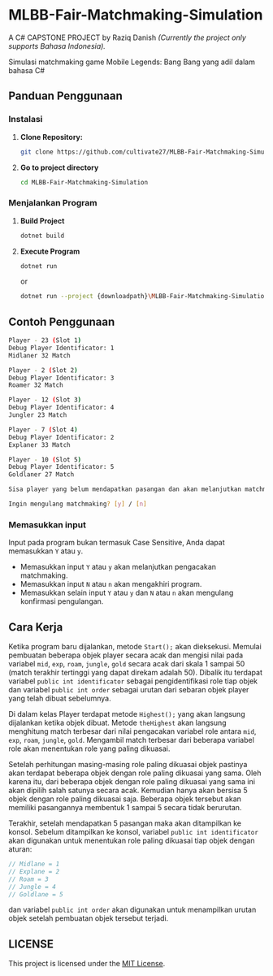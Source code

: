 # MLBB-Fair-Matchmaking-Simulation
A C# CAPSTONE PROJECT by Raziq Danish
_(Currently the project only supports Bahasa Indonesia)._

Simulasi matchmaking game Mobile Legends: Bang Bang yang adil dalam bahasa C#

## Panduan Penggunaan
### Instalasi
1. **Clone Repository:**
   ```bash
   git clone https://github.com/cultivate27/MLBB-Fair-Matchmaking-Simulation.git

2. **Go to project directory**
   ```bash
   cd MLBB-Fair-Matchmaking-Simulation

### Menjalankan Program
1. **Build Project**
   ```bash
   dotnet build

2. **Execute Program**
   ```bash
   dotnet run
   ```
   or

   ```bash
   dotnet run --project {downloadpath}\MLBB-Fair-Matchmaking-Simulation\Matchmaking\Matchmaking.csproj
   ```

## Contoh Penggunaan
   ```bash
   Player - 23 (Slot 1)
   Debug Player Identificator: 1
   Midlaner 32 Match

   Player - 2 (Slot 2)
   Debug Player Identificator: 3
   Roamer 32 Match
   
   Player - 12 (Slot 3)
   Debug Player Identificator: 4
   Jungler 23 Match
   
   Player - 7 (Slot 4)
   Debug Player Identificator: 2
   Explaner 33 Match
   
   Player - 10 (Slot 5)
   Debug Player Identificator: 5
   Goldlaner 27 Match
   
   Sisa player yang belum mendapatkan pasangan dan akan melanjutkan matchmaking: 18
   
   Ingin mengulang matchmaking? [y] / [n]
   ```

### Memasukkan input
Input pada program bukan termasuk Case Sensitive, Anda dapat memasukkan `Y` atau `y`.

- Memasukkan input `Y` atau `y` akan melanjutkan pengacakan matchmaking.
- Memasukkan input `N` atau `n` akan mengakhiri program.
- Memasukkan selain input `Y` atau `y` dan `N` atau `n` akan mengulang konfirmasi pengulangan.

## Cara Kerja
Ketika program baru dijalankan, metode `Start();` akan dieksekusi. Memulai pembuatan beberapa objek player secara acak dan mengisi nilai pada variabel `mid`, `exp`, `roam`, `jungle`, `gold` secara acak dari skala 1 sampai 50 (match terakhir tertinggi yang dapat direkam adalah 50). Dibalik itu terdapat variabel `public int identificator` sebagai pengidentifikasi role tiap objek dan variabel `public int order` sebagai urutan dari sebaran objek player yang telah dibuat sebelumnya.

Di dalam kelas Player terdapat metode `Highest();` yang akan langsung dijalankan ketika objek dibuat. Metode `theHighest` akan langsung menghitung match terbesar dari nilai pengacakan variabel role antara `mid`, `exp`, `roam`, `jungle`, `gold`. Mengambil match terbesar dari beberapa variabel role akan menentukan role yang paling dikuasai.

Setelah perhitungan masing-masing role paling dikuasai objek pastinya akan terdapat beberapa objek dengan role paling dikuasai yang sama. Oleh karena itu, dari beberapa objek dengan role paling dikuasai yang sama ini akan dipilih salah satunya secara acak. Kemudian hanya akan bersisa 5 objek dengan role paling dikuasai saja. Beberapa objek tersebut akan memiliki pasangannya membentuk 1 sampai 5 secara tidak berurutan.

Terakhir, setelah mendapatkan 5 pasangan maka akan ditampilkan ke konsol. Sebelum ditampilkan ke konsol, variabel `public int identificator` akan digunakan untuk menentukan role paling dikuasai tiap objek dengan aturan:

   ```csharp
   // Midlane = 1
   // Explane = 2
   // Roam = 3
   // Jungle = 4
   // Goldlane = 5
   ```

 dan variabel `public int order` akan digunakan untuk menampilkan urutan objek setelah pembuatan objek tersebut terjadi.

## LICENSE
This project is licensed under the [MIT License](LICENSE).

